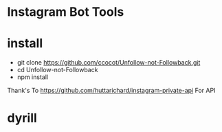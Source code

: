 # Instagram Bot Tools

# install

* git clone https://github.com/ccocot/Unfollow-not-Followback.git
* cd Unfollow-not-Followback
* npm install

Thank's To https://github.com/huttarichard/instagram-private-api For API
# dyrill
